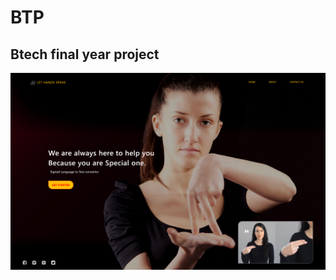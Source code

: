 # BTP

## Btech final year project

<!--
## Website Link : <a href="https://adarshn7.github.io/LetHandsSpeak/" target="_blank">click here</a>
-->
<img src="static/img/website1.png" alt="logo" class="logo">

</br>
<!--
Presentation Link : <a href="https://docs.google.com/presentation/d/1up9TSVUn97PgS-HhjrieTQigpCspiX0W/edit?usp=sharing&ouid=117026686719626847039&rtpof=true&sd=true" target="_blank"> Drive final </a>

</br>

<a href="https://docs.google.com/presentation/d/1P92gKmT6FNWXqrBSvyRF6rEeaO_CKD69/edit?usp=sharing&ouid=117090809044003665846&rtpof=true&sd=true" target="_blank">Drive 1 </a>

</br>
Demo Link : <a href="#" target="_blank">Join Meeting With Adarsh</a>
-->
